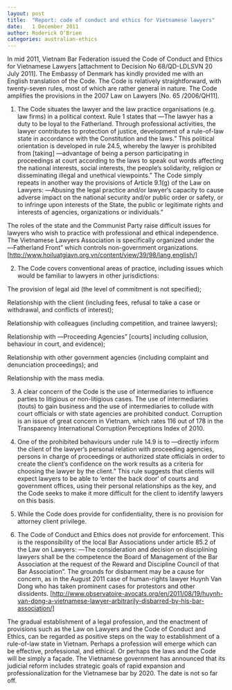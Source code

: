 ```yaml
---
layout: post
title:  "Report: code of conduct and ethics for Vietnamese lawyers"
date:   1 December 2011
author: Roderick O‘Brien
categories: australian-ethics
---
```


In mid 2011, Vietnam Bar Federation issued the Code of Conduct and Ethics for Vietnamese Lawyers [attachment to Decision No 68/QD-LDLSVN 20 July 2011]. The Embassy of Denmark has kindly provided me with an English translation of the Code. The Code is relatively straightforward, with twenty-seven rules, most of which are rather general in nature. The Code amplifies the provisions in the 2007 Law on Lawyers [No. 65 /2006/QH11].

1. The Code situates the lawyer and the law practice organisations (e.g. law firms) in a political context. Rule 1 states that ―The lawyer has a duty to be loyal to the Fatherland. Through professional activities, the lawyer contributes to protection of justice, development of a rule-of-law state in accordance with the Constitution and the laws.” This political orientation is developed in rule 24.5, whereby the lawyer is prohibited from [taking] ―advantage of being a person participating in proceedings at court according to the laws to speak out words affecting the national interests, social interests, the people‘s solidarity, religion or disseminating illegal and unethical viewpoints.” The Code simply repeats in another way the provisions of Article 9.1(g) of the Law on Lawyers: ―Abusing the legal practice and/or lawyer‘s capacity to cause adverse impact on the national security and/or public order or safety, or to infringe upon interests of the State, the public or legitimate rights and interests of agencies, organizations or individuals.”

The roles of the state and the Communist Party raise difficult issues for lawyers who wish to practice with professional and ethical independence. The Vietnamese Lawyers Association is specifically organized under the ―Fatherland Front” which controls non-government organizations. [http://www.hoiluatgiavn.org.vn/content/view/39/98/lang,english/]

2. The Code covers conventional areas of practice, including issues which would be familiar to lawyers in other jurisdictions:

The provision of legal aid (the level of commitment is not specified);

Relationship with the client (including fees, refusal to take a case or withdrawal, and conflicts of interest);

Relationship with colleagues (including competition, and trainee lawyers);

Relationship with ―Proceeding Agencies” [courts] including collusion, behaviour in court, and evidence);

Relationship with other government agencies (including complaint and denunciation proceedings); and

Relationship with the mass media.

3. A clear concern of the Code is the use of intermediaries to influence parties to litigious or non-litigious cases. The use of intermediaries (touts) to gain business and the use of intermediaries to collude with court officials or with state agencies are prohibited conduct. Corruption is an issue of great concern in Vietnam, which rates 116 out of 178 in the Transparency International Corruption Perceptions Index of 2010.

4. One of the prohibited behaviours under rule 14.9 is to ―directly inform the client of the lawyer‘s personal relation with proceeding agencies, persons in charge of proceedings or authorized state officials in order to create the client‘s confidence on the work results as a criteria for choosing the lawyer by the client.” This rule suggests that clients will expect lawyers to be able to ‘enter the back door‘ of courts and government offices, using their personal relationships as the key, and the Code seeks to make it more difficult for the client to identify lawyers on this basis.

5. While the Code does provide for confidentiality, there is no provision for attorney client privilege.

6. The Code of Conduct and Ethics does not provide for enforcement. This is the responsibility of the local Bar Associations under article 85.2 of the Law on Lawyers: ―The consideration and decision on disciplining lawyers shall be the competence the Board of Management of the Bar Association at the request of the Reward and Discipline Council of that Bar Association”. The grounds for disbarment may be a cause for concern, as in the August 2011 case of human-rights lawyer Huynh Van Dong who has taken prominent cases for protestors and other dissidents. [http://www.observatoire-avocats.org/en/2011/08/19/huynh-van-dong-a-vietnamese-lawyer-arbitrarily-disbarred-by-his-bar-association/]

The gradual establishment of a legal profession, and the enactment of provisions such as the Law on Lawyers and the Code of Conduct and Ethics, can be regarded as positive steps on the way to establishment of a rule-of-law state in Vietnam. Perhaps a profession will emerge which can be effective, professional, and ethical. Or perhaps the laws and the Code will be simply a façade. The Vietnamese government has announced that its judicial reform includes strategic goals of rapid expansion and professionalization for the Vietnamese bar by 2020. The date is not so far off.
